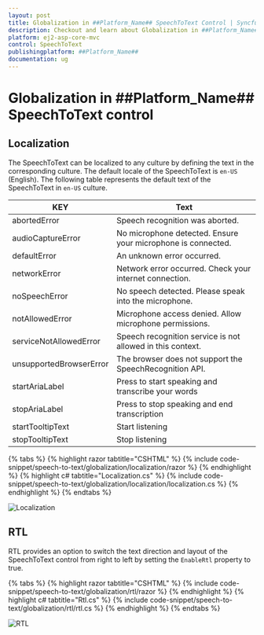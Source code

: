 ```yaml
---
layout: post
title: Globalization in ##Platform_Name## SpeechToText Control | Syncfusion
description: Checkout and learn about Globalization in ##Platform_Name## SpeechToText control of Syncfusion Essential JS 2 and more.
platform: ej2-asp-core-mvc
control: SpeechToText
publishingplatform: ##Platform_Name##
documentation: ug
---
```


# Globalization in ##Platform_Name## SpeechToText control

## Localization

The SpeechToText can be localized to any culture by defining the text in the corresponding culture. The default locale of the SpeechToText is `en-US` (English). The following table represents the default text of the SpeechToText in `en-US` culture.

|KEY|Text|
|----|----|
|abortedError|Speech recognition was aborted.|
|audioCaptureError|No microphone detected. Ensure your microphone is connected.|
|defaultError|An unknown error occurred.|
|networkError|Network error occurred. Check your internet connection.|
|noSpeechError|No speech detected. Please speak into the microphone.|
|notAllowedError|Microphone access denied. Allow microphone permissions.|
|serviceNotAllowedError|Speech recognition service is not allowed in this context.|
|unsupportedBrowserError|The browser does not support the SpeechRecognition API.|
|startAriaLabel|Press to start speaking and transcribe your words|
|stopAriaLabel|Press to stop speaking and end transcription|
|startTooltipText|Start listening|
|stopTooltipText|Stop listening|

{% tabs %}
{% highlight razor tabtitle="CSHTML" %}
{% include code-snippet/speech-to-text/globalization/localization/razor %}
{% endhighlight %}
{% highlight c# tabtitle="Localization.cs" %}
{% include code-snippet/speech-to-text/globalization/localization/localization.cs %}
{% endhighlight %}
{% endtabs %}

![Localization](images/localization.png)

## RTL

RTL provides an option to switch the text direction and layout of the SpeechToText control from right to left by setting the `EnableRtl` property to true.

{% tabs %}
{% highlight razor tabtitle="CSHTML" %}
{% include code-snippet/speech-to-text/globalization/rtl/razor %}
{% endhighlight %}
{% highlight c# tabtitle="Rtl.cs" %}
{% include code-snippet/speech-to-text/globalization/rtl/rtl.cs %}
{% endhighlight %}
{% endtabs %}

![RTL](images/rtl.png)
